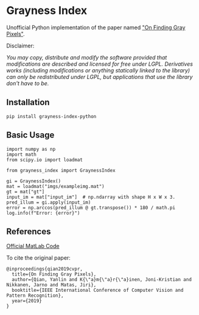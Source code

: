 # Grayness Index

Unofficial Python implementation of the paper named ["On Finding Gray Pixels"](https://openaccess.thecvf.com/content_CVPR_2019/papers/Qian_On_Finding_Gray_Pixels_CVPR_2019_paper.pdf). 

Disclaimer:

*You may copy, distribute and modify the software provided that modifications are described and licensed for free under LGPL. Derivatives works (including modifications or anything statically linked to the library) can only be redistributed under LGPL, but applications that use the library don't have to be.*

## Installation

```
pip install grayness-index-python
```

## Basic Usage

```
import numpy as np
import math
from scipy.io import loadmat

from grayness_index import GraynessIndex

gi = GraynessIndex()
mat = loadmat("imgs/exampleimg.mat")
gt = mat["gt"]
input_im = mat["input_im"]  # np.ndarray with shape H x W x 3.
pred_illum = gi.apply(input_im)
error = np.arccos(pred_illum @ gt.transpose()) * 180 / math.pi
log.info(f"Error: {error}")
```

## References

[Official MatLab Code](https://github.com/yanlinqian/Grayness-Index)

To cite the original paper:

```
@inproceedings{qian2019cvpr,
  title={On Finding Gray Pixels},
  author={Qian, Yanlin and K{\"a}m{\"a}r{\"a}inen, Joni-Kristian and Nikkanen, Jarno and Matas, Jiri},
  booktitle={IEEE International Conference of Computer Vision and Pattern Recognition},
  year={2019}
}
```
